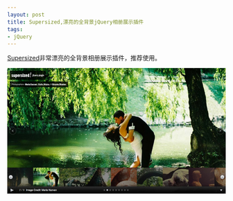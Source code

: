 ```yaml
---
layout: post
title: Supersized,漂亮的全背景jQuery相册展示插件
tags:
- jQuery
---
```


[Supersized](http://www.buildinternet.com/project/supersized/index.html)非常漂亮的全背景相册展示插件，推荐使用。

![效果截图](/static/images/posts/supersized-screen.jpg)